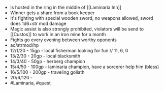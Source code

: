 - Is hosted in the ring in the middle of [[Laminaria Inn]]
- Winner gets a share from a book keeper
- It's fighting with special wooden sword, no weapons allowed, sword does 1d6+str mod damage
- Magic assist is also strongly prohibited, violators will be send to [[Custos]] to work in an iron mine for a month
- Fights go every evening between worthy oponents
- ac/strmod/hp
- 12/1/20 - 15gp - local fisherman looking for fun // 11, 6, 0
- 13/2/30 - 20gp - local blacksmith
- 14/3/40 - 50gp - herberg champion
- 15/4/50 - 100gp - laminaria champion, have a sorcerer help him (bless)
- 16/5/100 - 200gp - traveling goliath
- 20/6/120 -
- #Laminaria, #quest